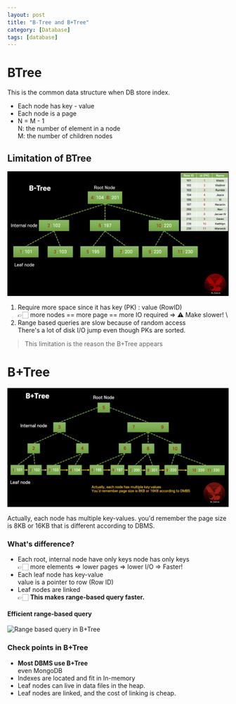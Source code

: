 ```yaml
---
layout: post
title: "B-Tree and B+Tree"
category: [Database]
tags: [database]
---
```



# BTree
This is the common data structure when DB store index.

- Each node has key - value
- Each node is a page
- N = M - 1 \
N: the number of element in a node \
M: the number of children nodes

## Limitation of BTree

![BTree structure diagram](/assets/img/btree/btree_structure.png)

1. Require more space since it has key (PK) : value (RowID) \
👉🏻 more nodes == more page == more IO required => ⚠️ Make slower! \
2. Range based queries are slow because of random access \
There's a lot of disk I/O jump even though PKs are sorted.

> This limitation is the reason the B+Tree appears


# B+Tree
![B+Tree structure diagram](/assets/img/btree/b+tree_structure.png)

Actually, each node has multiple key-values. you'd remember the page size is 8KB or 16KB that is different according to DBMS.


### What's difference?
- Each root, internal node have only keys node has only keys \
  👉🏻 more elements => lower pages => lower I/O => Faster!
- Each leaf node has key-value \
value is a pointer to row (Row ID)
- Leaf nodes are linked \
  👉🏻 **This makes range-based query faster.**


#### Efficient range-based query
![Range based query in B+Tree](/assets/img/btree/b+tree_range_based_query.gif)


### Check points in B+Tree
- **Most DBMS use B+Tree** \
even MongoDB
- Indexes are located and fit in In-memory
- Leaf nodes can live in data files in the heap.
- Leaf nodes are linked, and the cost of linking is cheap.

